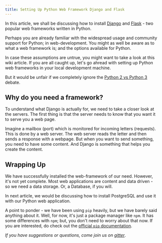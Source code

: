 ```yaml
---
title: Setting Up Python Web Framework Django and Flask
---
```

In this article, we shall be discussing how to install <a href='https://www.djangoproject.com/' target='_blank' rel='nofollow'>Django</a> and <a href='http://flask.pocoo.org/' target='_blank' rel='nofollow'>Flask</a> - two popular web frameworks written in Python.

Perhaps you are already familiar with the widespread usage and community support for Python; in web-development. You might as well be aware as to what a web framework is; and the options available for Python.

In case these assumptions are untrue, you might want to take a look at this <a>wiki article</a>. If you are all caught up, let's go ahread with setting up Python web frameworks in your local development machine.

But it would be unfair if we completely ignore the <a href='http://docs.python-guide.org/en/latest/starting/which-python/#the-state-of-python-2-vs-3' target='_blank' rel='nofollow'>Python 2 vs Python 3</a> debate.

## Why do you need a framework?

To understand what Django is actually for, we need to take a closer look at the servers. The first thing is that the server needs to know that you want it to serve you a web page.

Imagine a mailbox (port) which is monitored for incoming letters (requests). This is done by a web server. The web server reads the letter and then sends a response with a webpage. But when you want to send something, you need to have some content. And Django is something that helps you create the content.

## Wrapping Up

We have successfully installed the web-framework of our need. However, it's not yet complete. Most web applications are content and data driven - so we need a data storage. Or, a Database, if you will.

In next article, we would be discussing how to install PostgreSQL and use it with our Python web application.

A point to ponder - we have been using `pip` heavily, but we have barely said anything about it. Well, for now, it's just a package manager like `npm`. It has some differences with `npm`; but, you don't need to worry about that now. If you are interested, do check out the <a href='http://pip-python3.readthedocs.org/en/latest/index.html' target='_blank' rel='nofollow'>official `pip` documentation</a>.

_If you have suggestions or questions, come join us on <a href='https://gitter.im/FreeCodeCamp/FreeCodeCamp' target='_blank' rel='nofollow'>gitter</a>_.
